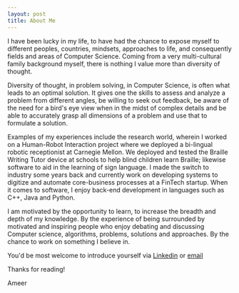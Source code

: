 ```yaml
---
layout: post
title: About Me
---
```

<!-- <p class="message"> -->

I have been lucky in my life, to have had the chance to expose myself to different peoples, countries, mindsets, approaches to life, and consequently fields and areas of Computer Science. Coming from a very multi-cultural family background myself, there is nothing I value more than diversity of thought.

Diversity of thought, in problem solving, in Computer Science, is often what leads to an optimal solution. It gives one the skills to assess and analyze a problem from different angles, be willing to seek out feedback, be aware of the need for a bird's eye view when in the midst of complex details and be able to accurately grasp all dimensions of a problem and use that to formulate a solution.

Examples of my experiences include the research world, wherein I worked on a Human-Robot Interaction project where we deployed a bi-lingual robotic receptionist at Carnegie Mellon. We deployed and tested the Braille Writing Tutor device at schools to help blind children learn Braille; likewise software to aid in the learning of sign language. I made the switch to industry some years back and currently work on developing systems to digitize and automate core-business processes at a FinTech startup.  When it comes to software, I enjoy back-end development in languages such as C++, Java and Python.

I am motivated by the opportunity to learn, to increase the breadth and depth of my knowledge. By the experience of being surrounded by motivated and inspiring people who enjoy debating and discussing Computer science, algorithms, problems, solutions and approaches. By the chance to work on something I believe in.

You'd be most welcome to introduce yourself via [Linkedin](https://www.linkedin.com/in/ameerdev) or [email](mailto:ameer@alumni.cmu.edu)

<!-- </p> -->


<!-- ## Setup -->

Thanks for reading!

Ameer
